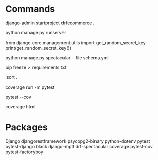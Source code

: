 # Commands

django-admin startproject drfecommerce .

python manage.py runserver

from django.core.management.utils import get_random_secret_key
print(get_random_secret_key())

python manage.py spectacular --file schema.yml

pip freeze > requirements.txt

isort .

coverage run -m pytest

pytest --cov

coverage html
# Packages
Django
djangorestframework
psycopg2-binary
python-dotenv
pytest
pytest-django
black
django-mptt
drf-spectacular
coverage
pytest-cov
pytest-factoryboy